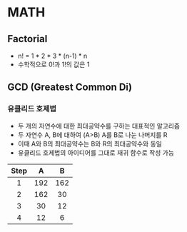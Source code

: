 # MATH


## Factorial
- n! = 1 * 2 * 3 * (n-1) * n
- 수학적으로 0!과 1!의 값은 1


## GCD (Greatest Common Di)

### 유클리드 호제법
- 두 개의 자연수에 대한 최대공약수를 구하는 대표적인 알고리즘
- 두 자연수 A, B에 대하여 (A>B) A를 B로 나눈 나머지를 R
- 이때 A와 B의 최대공약수는 B와 R의 최대공약수와 동일
- 유클리드 호제법의 아이디어를 그대로 재귀 함수로 작성 가능

| Step | A | B |
| :----: | :-: | :-: |
| 1 | 192 | 162 |
| 2 | 162 | 30 |
| 3 | 30 | 12 |
| 4 | 12 | 6 |


